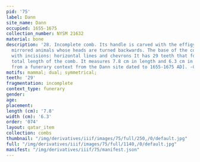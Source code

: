 ```yaml
---
pid: '75'
label: Dann
site_name: Dann
occupied: 1655-1675
collection_number: NYSM 21632
material: bone
description: '28. Incomplete comb. Its handle is carved with the effigy of two indeterminate
  mirrored animals whose heads are turned backwards. The base of the comb is decorated
  with incisions: horizontal lines and chevrons It has 29 teeth that form 42% of the
  total length of the comb. It measures 7.8 cm in length and 6.3 cm in width. It comes
  from a funerary context from the Dann site dated to 1655-1675 AD]. -C. (NYSM 21632'
motifs: mammal; dual; symmetrical;
teeth: '29'
fragmentation: incomplete
context_type: funerary
gender:
age:
placement:
length (cm): '7.8'
width (cm): '6.3'
order: '074'
layout: qatar_item
collection: combs
thumbnail: "/img/derivatives/iiif/images/75/full/250,/0/default.jpg"
full: "/img/derivatives/iiif/images/75/full/1140,/0/default.jpg"
manifest: "/img/derivatives/iiif/75/manifest.json"
---
```

